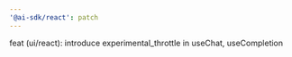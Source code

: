 ```yaml
---
'@ai-sdk/react': patch
---
```


feat (ui/react): introduce experimental_throttle in useChat, useCompletion
